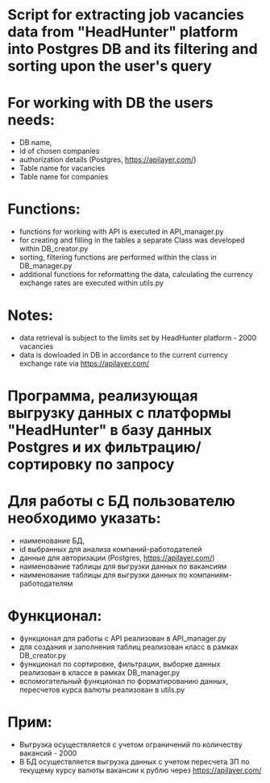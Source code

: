 # Script for extracting job vacancies data from "HeadHunter" platform into Postgres DB and its filtering and sorting upon the user's query


# For working with DB the users needs:
* DB name,
* id of chosen companies
* authorization details (Postgres, https://apilayer.com/) 
* Table name for vacancies
* Table name for companies


# Functions:

* functions for working with API is executed in API_manager.py
* for creating and filling in the tables a separate Class was developed within DB_creator.py
* sorting, filtering functions are performed within the class in DB_manager.py
* additional functions for reformatting the data, calculating the currency exchange rates are executed within utils.py

# Notes:
* data retrieval is subject to the limits set by HeadHunter platform - 2000 vacancies
* data is dowloaded in DB in accordance to the current currency exchange rate via https://apilayer.com/





# Программа, реализующая выгрузку данных с платформы "HeadHunter" в базу данных Postgres и их фильтрацию/сортировку по запросу



# Для работы с БД пользователю необходимо указать:
* наименование БД,
* id выбранных для анализа компаний-работодателей
* данные для авторизации (Postgres, https://apilayer.com/) 
* наименование таблицы для выгрузки данных по вакансиям 
* наименование таблицы для выгрузки данных по компаниям-работодателям 


# Функционал:

* функционал для работы с API реализован в API_manager.py
* для создания и заполнения таблиц реализован класс в рамках DB_creator.py
* функционал по сортировке, фильтрации, выборке данных реализован в классе в рамках DB_manager.py
* вспомогательный функционал по форматированию данных, пересчетов курса валюты реализован в utils.py

# Прим:
* Выгрузка осуществляется с учетом ограничений по количеству вакансий - 2000
* В БД осуществляется выгрузка данных с учетом пересчета ЗП по текущему курсу валюты вакансии к рублю через https://apilayer.com/
